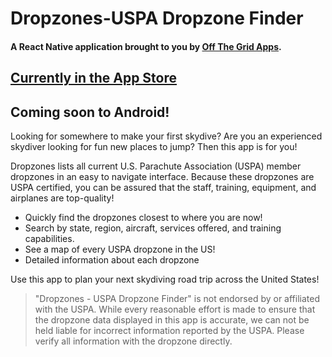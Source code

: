 # Dropzones-USPA Dropzone Finder

#### A React Native application brought to you by [Off The Grid Apps](http://otgapps.io/).

## [Currently in the App Store](https://apps.apple.com/us/app/dropzones-uspa-dropzone-finder/id960515397)

## Coming soon to Android!

Looking for somewhere to make your first skydive? Are you an experienced skydiver looking for fun new places to jump? Then this app is for you!

Dropzones lists all current U.S. Parachute Association (USPA) member dropzones in an easy to navigate interface. Because these dropzones are USPA certified, you can be assured that the staff, training, equipment, and airplanes are top-quality!

- Quickly find the dropzones closest to where you are now!
- Search by state, region, aircraft, services offered, and training capabilities.
- See a map of every USPA dropzone in the US!
- Detailed information about each dropzone

Use this app to plan your next skydiving road trip across the United States!

> "Dropzones - USPA Dropzone Finder" is not endorsed by or affiliated with the USPA. While every reasonable effort is made to ensure that the dropzone data displayed in this app is accurate, we can not be held liable for incorrect information reported by the USPA. Please verify all information with the dropzone directly.
